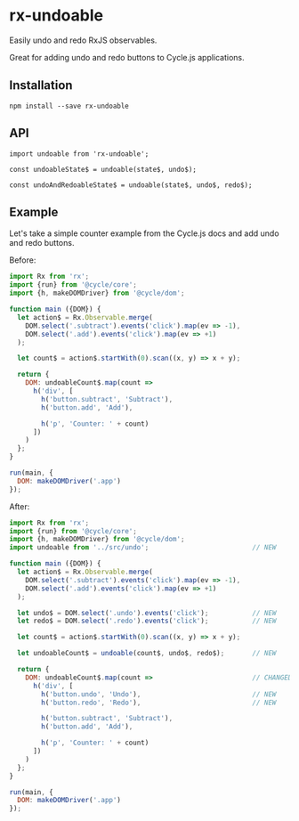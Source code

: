 # rx-undoable
Easily undo and redo RxJS observables.

Great for adding undo and redo buttons to Cycle.js applications.

Installation
---

`npm install --save rx-undoable`

API
---

```
import undoable from 'rx-undoable';

const undoableState$ = undoable(state$, undo$);

const undoAndRedoableState$ = undoable(state$, undo$, redo$);
```

Example
---

Let's take a simple counter example from the Cycle.js docs and add undo and redo buttons.

Before:
```js
import Rx from 'rx';
import {run} from '@cycle/core';
import {h, makeDOMDriver} from '@cycle/dom';

function main ({DOM}) {
  let action$ = Rx.Observable.merge(
    DOM.select('.subtract').events('click').map(ev => -1),
    DOM.select('.add').events('click').map(ev => +1)
  );

  let count$ = action$.startWith(0).scan((x, y) => x + y);

  return {
    DOM: undoableCount$.map(count =>
      h('div', [
        h('button.subtract', 'Subtract'),
        h('button.add', 'Add'),

        h('p', 'Counter: ' + count)
      ])
    )
  };
}

run(main, {
  DOM: makeDOMDriver('.app')
});
```

After:

```js
import Rx from 'rx';
import {run} from '@cycle/core';
import {h, makeDOMDriver} from '@cycle/dom';
import undoable from '../src/undo';                          // NEW

function main ({DOM}) {
  let action$ = Rx.Observable.merge(
    DOM.select('.subtract').events('click').map(ev => -1),
    DOM.select('.add').events('click').map(ev => +1)
  );

  let undo$ = DOM.select('.undo').events('click');           // NEW
  let redo$ = DOM.select('.redo').events('click');           // NEW

  let count$ = action$.startWith(0).scan((x, y) => x + y);

  let undoableCount$ = undoable(count$, undo$, redo$);       // NEW

  return {
    DOM: undoableCount$.map(count =>                         // CHANGED
      h('div', [
        h('button.undo', 'Undo'),                            // NEW
        h('button.redo', 'Redo'),                            // NEW

        h('button.subtract', 'Subtract'),
        h('button.add', 'Add'),

        h('p', 'Counter: ' + count)
      ])
    )
  };
}

run(main, {
  DOM: makeDOMDriver('.app')
});
```
